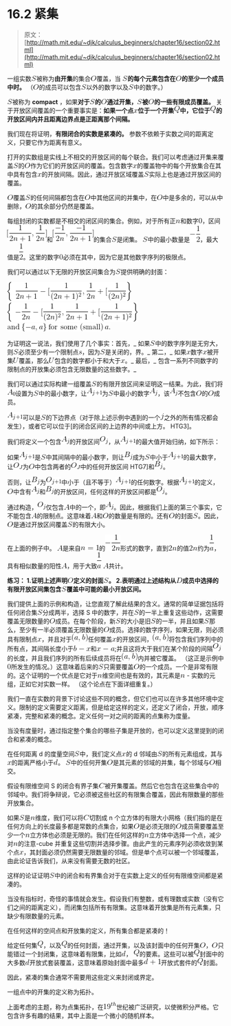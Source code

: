 # 16.2 紧集

> 原文： [http://math.mit.edu/~djk/calculus_beginners/chapter16/section02.html](http://math.mit.edu/~djk/calculus_beginners/chapter16/section02.html)

一组实数![](img/tex-5dbc98dcc983a70728bd082d1a47546e.gif)被称为**由开集**的集合![](img/tex-f186217753c37b9b9f958d906208506e.gif)覆盖，当 **![](img/tex-5dbc98dcc983a70728bd082d1a47546e.gif)的每个元素包含在![](img/tex-f186217753c37b9b9f958d906208506e.gif)的至少一个成员中时。** （![](img/tex-f186217753c37b9b9f958d906208506e.gif)的成员可以包含![](img/tex-5dbc98dcc983a70728bd082d1a47546e.gif)以外的数字以及![](img/tex-5dbc98dcc983a70728bd082d1a47546e.gif)中的数字。）

![](img/tex-5dbc98dcc983a70728bd082d1a47546e.gif)被称为 **compact** ，如果**对于![](img/tex-5dbc98dcc983a70728bd082d1a47546e.gif)的![](img/tex-f186217753c37b9b9f958d906208506e.gif)通过开集，![](img/tex-5dbc98dcc983a70728bd082d1a47546e.gif)被![](img/tex-f186217753c37b9b9f958d906208506e.gif)的一些有限成员覆盖。** 关于开放区间覆盖的一个重要事实是：**如果一个点![](img/tex-9dd4e461268c8034f5c8564e155c67a6.gif)位于一个开集![](img/tex-f09564c9ca56850d4cd6b3319e541aee.gif)中，它位于![](img/tex-f09564c9ca56850d4cd6b3319e541aee.gif)的开放区间内并且距离边界点是正距离那个间隔。**

我们现在将证明，**有限闭合的实数是紧凑的。** 参数不依赖于实数之间的距离定义，只要它作为距离有意义。

打开的实数组是实线上不相交的开放区间的每个联合。我们可以考虑通过开集来覆盖![](img/tex-5dbc98dcc983a70728bd082d1a47546e.gif)的![](img/tex-f186217753c37b9b9f958d906208506e.gif)作为它们的开放区间的覆盖。包含数字![](img/tex-9dd4e461268c8034f5c8564e155c67a6.gif)的覆盖物中的每个开放集合在其中具有包含![](img/tex-9dd4e461268c8034f5c8564e155c67a6.gif)的开放间隔。因此，通过开放区域覆盖![](img/tex-5dbc98dcc983a70728bd082d1a47546e.gif)实际上也是通过开放区间的覆盖。

![](img/tex-f186217753c37b9b9f958d906208506e.gif)覆盖![](img/tex-5dbc98dcc983a70728bd082d1a47546e.gif)的任何间隔都包含在![](img/tex-f186217753c37b9b9f958d906208506e.gif)中其他区间的并集中，在![](img/tex-f186217753c37b9b9f958d906208506e.gif)中是多余的，可以从中删除，![](img/tex-f186217753c37b9b9f958d906208506e.gif)的其余部分仍然是覆盖。

每组封闭的实数都是不相交的闭区间的集合。例如，对于所有正![](img/tex-7b8b965ad4bca0e41ab51de7b31363a1.gif)和数字![](img/tex-cfcd208495d565ef66e7dff9f98764da.gif)，区间![](img/tex-63ec8d63efd4e3dfc1f450d56e5bbb96.gif)和![](img/tex-566231705044a5a12e17d4c25bf6c7c8.gif)的集合![](img/tex-5dbc98dcc983a70728bd082d1a47546e.gif)是闭集。 ![](img/tex-5dbc98dcc983a70728bd082d1a47546e.gif)中的最小数量是![](img/tex-b5a9867e53fa53c95c2bea1cdedc0a4e.gif)，最大值是![](img/tex-93b05c90d14a117ba52da1d743a43ab1.gif)。这里的数字![](img/tex-cfcd208495d565ef66e7dff9f98764da.gif)必须在其中，因为它是其他数字序列的极限点。

我们可以通过以下无限的开放区间集合为![](img/tex-5dbc98dcc983a70728bd082d1a47546e.gif)提供明确的封面：

![](img/tex-2c6ec5cd2e726e13ca7fed2596503a9b.gif) ![](img/tex-5271d1768bdbc92a85b9194e0a132064.gif) ![](img/tex-46c6d0c48cbc78a5545bdd0c41d74ce8.gif)

为证明这一说法，我们使用了几个事实：首先，_ 如果![](img/tex-5dbc98dcc983a70728bd082d1a47546e.gif)中的数字序列是无穷大，则![](img/tex-5dbc98dcc983a70728bd082d1a47546e.gif)必须至少有一个限制点![](img/tex-03c7c0ace395d80182db07ae2c30f034.gif)，因为![](img/tex-5dbc98dcc983a70728bd082d1a47546e.gif)是关闭的，界。_ 第二，_ 如果![](img/tex-9dd4e461268c8034f5c8564e155c67a6.gif)数字![](img/tex-9dd4e461268c8034f5c8564e155c67a6.gif)被开集![](img/tex-4c614360da93c0a041b22e537de151eb.gif)覆盖，那么![](img/tex-4c614360da93c0a041b22e537de151eb.gif)包含的数字都小于和大于![](img/tex-9dd4e461268c8034f5c8564e155c67a6.gif)。_ 最后，_ 包含一系列不同数字的限制点的开放集必须包含无限数量的这些数字。_

我们可以通过实际构建一组覆盖![](img/tex-5dbc98dcc983a70728bd082d1a47546e.gif)的有限开放区间来证明这一结果。为此，我们将![](img/tex-8ac42c30dec10068185957dc69fce8e0.gif)设置为![](img/tex-5dbc98dcc983a70728bd082d1a47546e.gif)中的最小数字，让![](img/tex-6a2678dc1ed2c4283bc793e9ad96e536.gif)为![](img/tex-5dbc98dcc983a70728bd082d1a47546e.gif)中最小的数字![](img/tex-6daefbe0428efd37faed840230bb5fda.gif)，该![](img/tex-6daefbe0428efd37faed840230bb5fda.gif)不包含![](img/tex-f186217753c37b9b9f958d906208506e.gif)的![](img/tex-f186217753c37b9b9f958d906208506e.gif)成员。

![](img/tex-6a2678dc1ed2c4283bc793e9ad96e536.gif)可以是![](img/tex-5dbc98dcc983a70728bd082d1a47546e.gif)的下边界点（对于除上述示例中遇到的一个![](img/tex-363b122c528f54df4a0446b6bab05515.gif)之外的所有情况都会发生），或者它可以位于[的闭合区间的上边界的中间或上方。 HTG3]。

我们将定义一个包含![](img/tex-6daefbe0428efd37faed840230bb5fda.gif)的开放区间![](img/tex-bdd126ecae7225745d0bca072310450c.gif)，从![](img/tex-6a2678dc1ed2c4283bc793e9ad96e536.gif)的最大值开始归纳，如下所示：

如果![](img/tex-6a2678dc1ed2c4283bc793e9ad96e536.gif)是![](img/tex-5dbc98dcc983a70728bd082d1a47546e.gif)中其间隔中的最小数字，则让![](img/tex-f5d44f6b12ee23d9ffa17e3ec347a295.gif)成为![](img/tex-5dbc98dcc983a70728bd082d1a47546e.gif)中小于![](img/tex-6a2678dc1ed2c4283bc793e9ad96e536.gif)的最大数字，让![](img/tex-62118b09b93d15f7bc988aa57f9732d2.gif)为![](img/tex-f186217753c37b9b9f958d906208506e.gif)中包含两者的![](img/tex-62118b09b93d15f7bc988aa57f9732d2.gif)中的任何开放区间 HTG7]和![](img/tex-534329971d11f401046d9be595f07aff.gif)。

否则，让![](img/tex-534329971d11f401046d9be595f07aff.gif)为![](img/tex-e66d2f1c2bb64cbb2ebd00c799a0e6b0.gif)中小于（且不等于）![](img/tex-6a2678dc1ed2c4283bc793e9ad96e536.gif)的任何数字。根据![](img/tex-6a2678dc1ed2c4283bc793e9ad96e536.gif)的定义，![](img/tex-f186217753c37b9b9f958d906208506e.gif)中含有![](img/tex-6daefbe0428efd37faed840230bb5fda.gif)和![](img/tex-534329971d11f401046d9be595f07aff.gif)的开放区间，任何这样的开放区间都是![](img/tex-bdd126ecae7225745d0bca072310450c.gif)。

通过构造，![](img/tex-bdd126ecae7225745d0bca072310450c.gif)仅包含![](img/tex-7fc56270e7a70fa81a5935b72eacbe29.gif)中的一个，即![](img/tex-6daefbe0428efd37faed840230bb5fda.gif)。因此，根据我们上面的第三个事实，它不能包含![](img/tex-7fc56270e7a70fa81a5935b72eacbe29.gif)的限制点。这意味着![](img/tex-7fc56270e7a70fa81a5935b72eacbe29.gif)和![](img/tex-f186217753c37b9b9f958d906208506e.gif)的数量是有限的。还有![](img/tex-f186217753c37b9b9f958d906208506e.gif)的封面![](img/tex-5dbc98dcc983a70728bd082d1a47546e.gif)。因此，![](img/tex-f186217753c37b9b9f958d906208506e.gif)是通过开放区间覆盖![](img/tex-5dbc98dcc983a70728bd082d1a47546e.gif)的有限大小。

在上面的例子中。 ![](img/tex-7fc56270e7a70fa81a5935b72eacbe29.gif)是来自![](img/tex-6d24e2bc97c5e4283dd8e34674afe7ea.gif)的![](img/tex-d4a65c0ede285632694b46e915ff638f.gif)形式的数字，直到![](img/tex-21e2c0c0472b331622877accbe29b91b.gif)的值![](img/tex-21e2c0c0472b331622877accbe29b91b.gif)约为![](img/tex-07ea9eb1f4232484e23c7ec7420df172.gif)，具有相似数量的阳性![](img/tex-7fc56270e7a70fa81a5935b72eacbe29.gif)，用于大致![](img/tex-07ea9eb1f4232484e23c7ec7420df172.gif) ![](img/tex-7fc56270e7a70fa81a5935b72eacbe29.gif)共计。

**练习：
1.证明上述声明![](img/tex-f186217753c37b9b9f958d906208506e.gif)定义的封面![](img/tex-5dbc98dcc983a70728bd082d1a47546e.gif)。
2.表明通过上述结构从![](img/tex-f623e75af30e62bbd73d6df5b50bb7b5.gif)成员中选择的有限开放区间集包含![](img/tex-5dbc98dcc983a70728bd082d1a47546e.gif)覆盖中可能的最小开放区间。**

我们提供上面的示例和构造，让您直观了解此结果的含义。通常的简单证据包括将任何闭合集![](img/tex-5dbc98dcc983a70728bd082d1a47546e.gif)分成两半，选择 S 中的数字，并在![](img/tex-5dbc98dcc983a70728bd082d1a47546e.gif)的一半上重复这些动作，这需要覆盖无限数量的![](img/tex-f186217753c37b9b9f958d906208506e.gif)成员。在每个阶段，新![](img/tex-5dbc98dcc983a70728bd082d1a47546e.gif)的大小是旧![](img/tex-5dbc98dcc983a70728bd082d1a47546e.gif)的一半，并且如果![](img/tex-5dbc98dcc983a70728bd082d1a47546e.gif)那么，至少有一半必须覆盖无限数量的![](img/tex-f186217753c37b9b9f958d906208506e.gif)成员。选择的数字序列，如果无限，则必须具有限制点![](img/tex-9dd4e461268c8034f5c8564e155c67a6.gif)，并且对于![](img/tex-2d05e1f15387f87456155cd96cc06235.gif)任何覆盖![](img/tex-9dd4e461268c8034f5c8564e155c67a6.gif)的开放区间，![](img/tex-2d05e1f15387f87456155cd96cc06235.gif)将包含我们序列中的所有点，其间隔长度小于![](img/tex-d826ee4c2a74c8dfeb805f81f5128920.gif)和![](img/tex-da6eb7845a7640771f8fa7276a0ce6a5.gif);并且这将大于我们在某个阶段的间隔![](img/tex-bdd126ecae7225745d0bca072310450c.gif)的长度，并且我们序列的所有后续成员将在![](img/tex-2d05e1f15387f87456155cd96cc06235.gif)内并被它覆盖。 （这正是示例中![](img/tex-cfcd208495d565ef66e7dff9f98764da.gif)所发生的情况。）这意味着后来的![](img/tex-5dbc98dcc983a70728bd082d1a47546e.gif)只需要覆盖![](img/tex-f186217753c37b9b9f958d906208506e.gif)的一个成员。一个是非常有限的。这个证明的一个优点是它对于![](img/tex-7b8b965ad4bca0e41ab51de7b31363a1.gif)维空间也是有效的，其元素是![](img/tex-7b8b965ad4bca0e41ab51de7b31363a1.gif) - 实数的元组，正如它对实数一样。 （这个论点在下面详细重复。）

我们一直在实数的背景下讨论这些不同的概念，但它们也可以在许多其他环境中定义。限制的定义需要定义距离，但是给定这样的定义，还定义了闭合，开放，顺序紧凑，完整和紧凑的概念。定义任何一对之间的距离的点集称为度量。

当没有度量时，通过指定整个集合的哪些子集是开放的，也可以定义这里提到的闭合和紧凑的概念。

在任何距离 d 的度量空间![](img/tex-5dbc98dcc983a70728bd082d1a47546e.gif)中，我们定义点![](img/tex-9dd4e461268c8034f5c8564e155c67a6.gif)的 d 邻域由![](img/tex-5dbc98dcc983a70728bd082d1a47546e.gif)的所有元素组成，其与![](img/tex-9dd4e461268c8034f5c8564e155c67a6.gif)的距离严格小于![](img/tex-8277e0910d750195b448797616e091ad.gif)。 ![](img/tex-5dbc98dcc983a70728bd082d1a47546e.gif)中的任何开集![](img/tex-f186217753c37b9b9f958d906208506e.gif)是其元素的邻域的并集，每个邻域与![](img/tex-f186217753c37b9b9f958d906208506e.gif)相交。

假设有限维空间 S 的闭合有界子集![](img/tex-0d61f8370cad1d412f80b84d143e1257.gif)被开集覆盖。然后它也包含在这些集合中的邻域中。我们将争辩说，它必须被这些社区的有限集合覆盖，因此有限数量的那些开放集合。

如果![](img/tex-5dbc98dcc983a70728bd082d1a47546e.gif)是![](img/tex-7b8b965ad4bca0e41ab51de7b31363a1.gif)维度，我们可以将![](img/tex-0d61f8370cad1d412f80b84d143e1257.gif)切割成 n 个立方体的有限大小网格（我们指的是在任何方向上的长度最多都是常数的点集合，如果![](img/tex-f186217753c37b9b9f958d906208506e.gif)是必须无限的![](img/tex-f186217753c37b9b9f958d906208506e.gif)成员需要覆盖至少一个![](img/tex-7b8b965ad4bca0e41ab51de7b31363a1.gif)立方体也必须是无限的。我们在任何这样的![](img/tex-7b8b965ad4bca0e41ab51de7b31363a1.gif)立方体中选择一个点，减少对![](img/tex-7b8b965ad4bca0e41ab51de7b31363a1.gif)的注意-cube 并重复这些切割并选择步骤。由此产生的元素序列必须收敛到某个点![](img/tex-9dd4e461268c8034f5c8564e155c67a6.gif)，其封面必须仍然需要无限数量的邻域。但是单个点可以被一个邻域覆盖，由此论证告诉我们，从来没有需要无数的社区。

这样的论证证明![](img/tex-5dbc98dcc983a70728bd082d1a47546e.gif)中的闭合和有界集合对于在实数上定义的任何有限维空间都是紧凑的。

当没有指标时，奇怪的事情就会发生。假设我们有整数，或有理数或实数（没有它们之间的距离定义），而闭集包括所有有限集。这意味着开放集是所有元素集，只缺少有限数量的元素。

在任何这样的空间点和开放集的定义，所有集合都是紧凑的！

给定任何集![](img/tex-f09564c9ca56850d4cd6b3319e541aee.gif)，以及![](img/tex-f09564c9ca56850d4cd6b3319e541aee.gif)的任何封面，通过开集，以及该封面中的任何开集![](img/tex-f186217753c37b9b9f958d906208506e.gif)，![](img/tex-f186217753c37b9b9f958d906208506e.gif)只能错过一个封闭集，这意味着有限集，比如![](img/tex-8277e0910d750195b448797616e091ad.gif)， ![](img/tex-f09564c9ca56850d4cd6b3319e541aee.gif)的要素。这些可以被![](img/tex-f09564c9ca56850d4cd6b3319e541aee.gif)封面中的大多数![](img/tex-8277e0910d750195b448797616e091ad.gif)开放式套装覆盖，这意味着原始封面中最多![](img/tex-765f09f9b6abc99f555c131a5475b9db.gif)开放式套件的![](img/tex-f09564c9ca56850d4cd6b3319e541aee.gif)封面。

因此，紧凑的集合通常不需要用这些定义来封闭或界定。

一组点中的开集的定义称为拓扑。

上面考虑的主题，称为点集拓扑，在![](img/tex-a498cafbd2e37b0e4d6c7aff19438e3a.gif)世纪被广泛研究，以使微积分严格。它包含许多有趣的结果，其中上面是一个微小的随机样本。